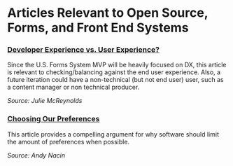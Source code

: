 # Articles Relevant to Open Source, Forms, and Front End Systems



### [Developer Experience vs. User Experience?](https://medium.com/@cramforce/developer-experience-and-user-experience-c4004354b32a)
Since the U.S. Forms System MVP will be heavily focused on DX, this article is relevant to checking/balancing against the end user experience. Also, a future iteration could have a non-technical (but not end user) user, such as a content manager or non technical producer.



*Source: Julie McReynolds*

### [Choosing Our Preferences](http://ometer.com/preferences.html)
This article provides a compelling argument for why software should limit the amount of preferences when possible.

*Source: Andy Nacin*
